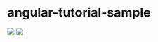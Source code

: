 # angular-tutorial-sample
<img src="http://f.st-hatena.com/images/fotolife/t/tyoshikawa1106/20160315/20160315140402.png" />

<img src="http://f.st-hatena.com/images/fotolife/t/tyoshikawa1106/20160315/20160315140403.png" />
